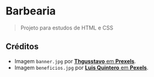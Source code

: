 # Barbearia

> Projeto para estudos de HTML e CSS

## Créditos

* Imagem `banner.jpg` por [**Thgusstavo** em **Prexels**](https://www.pexels.com/photo/men-having-their-haircut-1813272/).
* Imagem `beneficios.jpg` por [**Luis Quintero** em **Pexels**](https://www.pexels.com/photo/selective-focus-photography-of-a-barber-1453005/).

